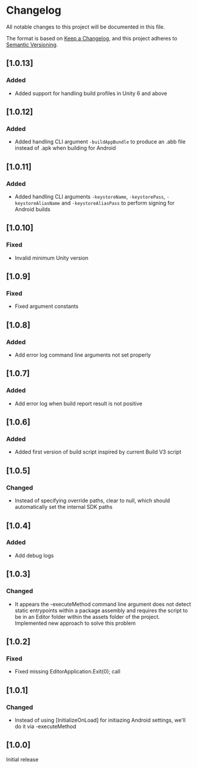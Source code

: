 # Changelog

All notable changes to this project will be documented in this file.

The format is based on [Keep a Changelog](https://keepachangelog.com/en/1.1.0/),
and this project adheres to [Semantic Versioning](https://semver.org/spec/v2.0.0.html).

## [1.0.13]

### Added

- Added support for handling build profiles in Unity 6 and above

## [1.0.12]

### Added

- Added handling CLI argument `-buildAppBundle` to produce an .abb file instead of .apk when building for Android

## [1.0.11]

### Added

- Added handling CLI arguments `-keystoreName`, `-keystorePass`, `-keystoreAliasName` and `-keystoreAliasPass` to perform signing for Android builds

## [1.0.10]

### Fixed

- Invalid minimum Unity version

## [1.0.9]

### Fixed

- Fixed argument constants

## [1.0.8]

### Added

- Add error log command line arguments not set properly

## [1.0.7]

### Added

- Add error log when build report result is not positive

## [1.0.6]

### Added

- Added first version of build script inspired by current Build V3 script

## [1.0.5]

### Changed

- Instead of specifying override paths, clear to null, which should automatically set the internal SDK paths

## [1.0.4]

### Added

- Add debug logs

## [1.0.3]

### Changed

- It appears the -executeMethod command line argument does not detect static entrypoints within a package assembly and requires the script to be in an Editor folder within the assets folder of the project. Implemented new approach to solve this problem

## [1.0.2]

### Fixed

- Fixed missing EditorApplication.Exit(0); call

## [1.0.1]

### Changed

- Instead of using [InitializeOnLoad] for initiazing Android settings, we'll do it via -executeMethod

## [1.0.0]

Initial release
